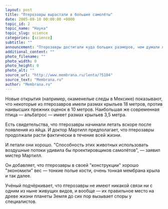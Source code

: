 ```yaml
---
layout: post
title: "Птерозавры вырастали в большие самолёты"
date: 2005-09-10 00:00:00 +0000
topic_id: 2
topic_name: "Наука"
topic_slug: science
categories: [science]
subtitle: ""
announcement: "Птерозавры достигали куда больших размеров, чем думали люди ранее, и летали очень даже ловко и изящно. Так считает палеонтолог Дэвид Мартилл (David Martill) из университета Портсмута (University of Portsmouth), выпустивший новый анализ окаменелостей этих существ."
additional_content: ""
photo_filename: ""
photo_width: 0
photo_height: 0
photo_alt: ""
source_url: "http://www.membrana.ru/lenta/?5104"
source_text: "Membrana.ru"
author: "Membrana.ru"
---
```

Новые открытия (например, окаменелые следы в Мексике) показывают, что некоторые из птерозавров имели размах крыльев 18 метров, против наивысших прежних оценок в 10 метров. Наибольшая же современная птица — альбатрос — имеет размах крыльев 3,5 метра.

Есть свидетельства, что птерозавры начинали летать вскоре после появления из яйца. И доктор Мартилл предполагает, что птерозавры продолжали расти фактически в течение всей жизни.

И летали они хорошо. "Способность этих животных использовать воздушные потоки удивила бы проектировщиков самолётов", — заявил мистер Мартилл.

Он добавляет, что птерозавры в своей "конструкции" хорошо "экономили" вес — тонкие полые кости, очень тонкая мембрана крыла и так далее.

Учёный подчёркивает, что птерозавры не имеют никакой связи ни с одним из ныне живущих видов, и вообще — их правильное место на древе жизни планеты Земля до сих пор вызывает споры у специалистов.
